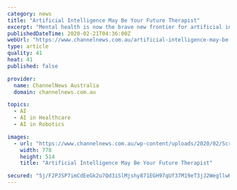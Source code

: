 ```yaml
---
category: news
title: "Artificial Intelligence May Be Your Future Therapist"
excerpt: "Mental health is now the brave new frontier for artificial intelligence (AI) as the technology is becoming more prevalent ... Clearly then, AI has huge potential to reshape and redefine mental-health care in powerful and meaningful ways – if people are happy to reach out for help. If you or someone you know is experiencing difficulties ..."
publishedDateTime: 2020-02-21T04:36:00Z
webUrl: "https://www.channelnews.com.au/artificial-intelligence-may-be-your-future-therapist/"
type: article
quality: 41
heat: 41
published: false

provider:
  name: ChannelNews Australia
  domain: channelnews.com.au

topics:
  - AI
  - AI in Healthcare
  - AI in Robotics

images:
  - url: "https://www.channelnews.com.au/wp-content/uploads/2020/02/Screen-Shot-2020-02-21-at-3.26.43-pm.png"
    width: 778
    height: 514
    title: "Artificial Intelligence May Be Your Future Therapist"

secured: "5j/F2PJSP7imCdEeGk2u7Qd3iSlMjshy871EGH97qUf37M19eT3jJ2WegllwKx5vjWL2AmRhIgWf9nZu++O353fLUCX/kLDzVtf5QbQc3GCIiUuDIUBVh8R8vvPPzv9LS5gn8zzKlr0YA5qA/u8l5uyMvmQukNPR6fHXB0J1UUWst3D63eLM751yDgwReDcrKcFsw1GXPfW+hWBAu2++RuFyTYC8sIKKa7K9tXlembOPGSBVvN5ALlUT/fXaiBGaZ4gOF4vxSlMPC+4MoJzAR+sWn4MqlC7ilkD9USU3/0BfYk1FBTCL0wj9MUhJ2oXCc0beGDadxmj5ceQNZNUhzPrrUYkjRvjtOImz00o6ZAaoWqSY6LfKLdgR6WGpoGGwB+iZzBrUbUGOjknP06Y8Sdpzlw1eOonQnsgurBY7vuG4WRzwfpdBZ6Oe/0JNOrThokcpGRCHiQqrYDIl2B3Z39vzFUoC2mNkiSk/JbrosRg=;rRgHS6sr/JP/PZ5SJrDCMQ=="
---
```



